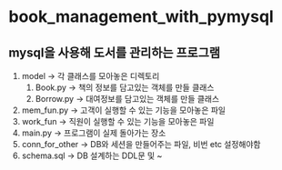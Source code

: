 # book_management_with_pymysql
## mysql을 사용해 도서를 관리하는 프로그램<br>

1. model -> 각 클래스를 모아놓은 디렉토리<br>
   1. Book.py -> 책의 정보를 담고있는 객체를 만들 클래스<br>
   2. Borrow.py -> 대여정보를 담고있는 객체를 만들 클래스<br>
2. mem_fun.py -> 고객이 실행할 수 있는 기능을 모아놓은 파일<br>
3. work_fun -> 직원이 실행할 수 있는 기능을 모아놓은 파일<br>
4. main.py -> 프로그램이 실제 돌아가는 장소<br>
5. conn_for_other -> DB와 세션을 만들어주는 파일, 비번 etc 설정해야함<br>
6. schema.sql -> DB 설계하는 DDL문 및 ~<br>
